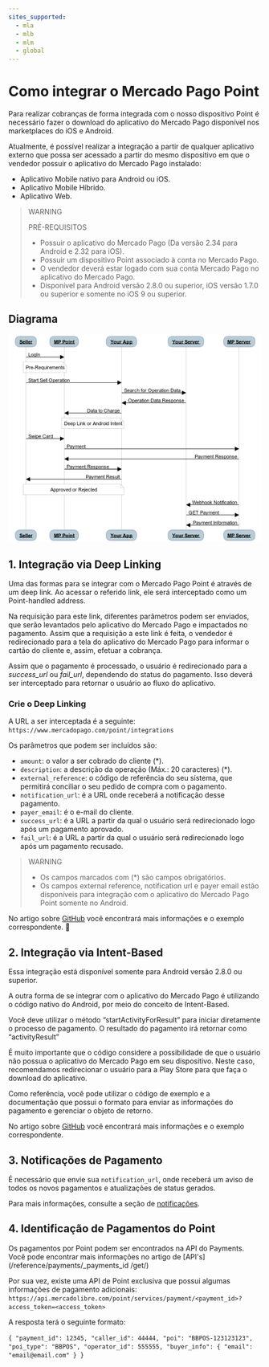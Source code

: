 ```yaml
---
sites_supported:
  - mla
  - mlb
  - mlm
  - global
---
```



# Como integrar o Mercado Pago Point

Para realizar cobranças de forma integrada com o nosso dispositivo Point é necessário fazer o download do aplicativo do Mercado Pago disponível nos marketplaces do iOS e Android.

Atualmente, é possível realizar a integração a partir de qualquer aplicativo externo que possa ser acessado a partir do mesmo dispositivo em que o vendedor possuir o aplicativo do Mercado Pago  instalado:

- Aplicativo Mobile nativo para Android ou iOS.
- Aplicativo Mobile Híbrido.
- Aplicativo Web.

> WARNING
>
> PRÉ-REQUISITOS
>
> * Possuir o aplicativo do Mercado Pago (Da versão 2.34 para Android e 2.32 para iOS).
> * Possuir um dispositivo Point associado à conta no Mercado Pago.
> * O vendedor deverá estar logado com sua conta  Mercado Pago no aplicativo do Mercado Pago.
> * Disponível para Android versão 2.8.0 ou superior, iOS versão 1.7.0 ou superior e somente no iOS 9 ou superior.

## Diagrama

![instore diagram](/images/point_diagram.png)

## 1. Integração via Deep Linking

Uma das formas para se integrar com o Mercado Pago Point é através de um deep link. Ao acessar o referido link, ele será interceptado como um Point-handled address.

Na requisição para este link, diferentes parâmetros podem ser enviados, que serão levantados pelo aplicativo do Mercado Pago e impactados no pagamento. Assim que a requisição a este link é feita, o vendedor é redirecionado para a tela do aplicativo do Mercado Pago para informar o cartão do cliente e, assim, efetuar a cobrança.

Assim que o pagamento é processado, o usuário é redirecionado para a _success_url_ ou _fail_url_, dependendo do status do pagamento. Isso deverá ser interceptado para retornar o usuário ao fluxo do aplicativo.


### Crie o Deep Linking

A URL a ser interceptada é a seguinte: `https://www.mercadopago.com/point/integrations`

Os parâmetros que podem ser incluídos são:

* `amount`: o valor a ser cobrado do cliente (*).
* `description`: a descrição da operação (Máx.: 20 caracteres) (*).
* `external_reference`: o código de referência do seu sistema, que permitirá conciliar o seu pedido de compra com o pagamento.
* `notification_url`: é a URL onde receberá a notificação desse pagamento.
* `payer_email`: é o e-mail do cliente.
* `success_url`: é a URL a partir da qual o usuário será redirecionado logo após um pagamento aprovado.
* `fail_url`: é a URL a partir da qual o usuário será redirecionado logo após um pagamento recusado.

> WARNING
>
> * Os campos marcados com (\*) são campos obrigatórios.
> * Os campos external reference, notification url e payer email estão disponíveis para integração com o aplicativo do Mercado Pago Point somente no Android.

No artigo sobre [GitHub](https://github.com/mercadopago/point-android_integration#deep-linking) você encontrará mais informações e o exemplo correspondente.

## 2. Integração via Intent-Based

Essa integração está disponível somente para Android versão 2.8.0 ou superior.

A outra forma de se integrar com o aplicativo do Mercado Pago é utilizando o código nativo do Android, por meio do conceito de Intent-Based.

Você deve utilizar o método “startActivityForResult” para iniciar diretamente o processo de pagamento. O resultado do pagamento irá retornar como “activityResult”

É muito importante que o código considere a possibilidade de que o usuário não possua o aplicativo do Mercado Pago em seu dispositivo. Neste caso, recomendamos redirecionar o usuário para a Play Store para que faça o download do aplicativo.

Como referência, você pode utilizar o código de exemplo e a documentação que possui o formato para enviar as informações do pagamento e gerenciar o objeto de retorno.

No artigo sobre [GitHub](https://github.com/mercadopago/point-android_integration#intent) você encontrará mais informações e o exemplo correspondente.

## 3. Notificações de Pagamento

É necessário que envie sua `notification_url`, onde receberá um aviso de todos os novos pagamentos e atualizações de status gerados.

Para mais informações, consulte a seção de [notificações](/guides/notifications/webhooks.es.md).

## 4. Identificação de Pagamentos do Point

Os pagamentos por Point podem ser encontrados na API do Payments. Você pode encontrar mais informações no artigo de [API's](/reference/payments/_payments_id /get/)

Por sua vez, existe uma API de Point exclusiva que possui algumas informações de pagamento adicionais:
 `https://api.mercadolibre.com/point/services/payment/<payment_id>?access_token=<access_token>`

A resposta terá o seguinte formato:

 `{
  "payment_id": 12345,
  "caller_id": 44444,
  "poi": "BBPOS-123123123",
  "poi_type": "BBPOS",
  "operator_id": 555555,
  "buyer_info": {
    "email": "email@email.com"
  }
}`
